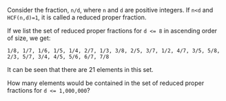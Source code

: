 Consider the fraction, `n/d`, where `n` and `d` are positive integers.
If `n<d` and `HCF(n,d)=1`, it is called a reduced proper fraction.

If we list the set of reduced proper fractions for `d <= 8` in ascending order of size, we get:

~~~
1/8, 1/7, 1/6, 1/5, 1/4, 2/7, 1/3, 3/8, 2/5, 3/7, 1/2, 4/7, 3/5, 5/8, 2/3, 5/7, 3/4, 4/5, 5/6, 6/7, 7/8
~~~

It can be seen that there are 21 elements in this set.

How many elements would be contained in the set of reduced proper fractions for `d <= 1,000,000`?